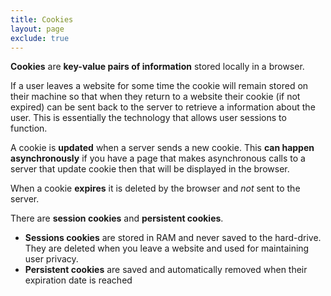 ```yaml
---
title: Cookies
layout: page
exclude: true
---
```


**Cookies** are **key-value pairs of information** stored locally in a browser. 

If a user leaves a website for some time the cookie will remain stored on their machine so that when they return to a website their cookie (if not expired) can be sent back to the server to retrieve a information about the user. This is essentially the technology that allows user sessions to function. 

A cookie is **updated** when a server sends a new cookie. This **can happen asynchronously** if you have a page that makes asynchronous calls to a server that update cookie then that will be displayed in the browser.

When a cookie **expires** it is deleted by the browser and *not* sent to the server.

There are **session cookies** and **persistent cookies**.

- **Sessions cookies** are stored in RAM and never saved to the hard-drive. They are deleted when you leave a website and used for maintaining user privacy.
- **Persistent cookies** are saved and automatically removed when their expiration date is reached




<!--stackedit_data:
eyJoaXN0b3J5IjpbNDkyNjMzMTA3LDg2Mjc3MjM0Nyw5Nzk1NT
QzNzYsNjA2OTcyMDU5LC03MTExNTY1OTcsMTE3ODA5NzU0NF19

-->
